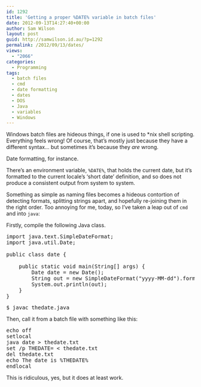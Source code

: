 ```yaml
---
id: 1292
title: 'Getting a proper %DATE% variable in batch files'
date: 2012-09-13T14:27:40+00:00
author: Sam Wilson
layout: post
guid: http://samwilson.id.au/?p=1292
permalink: /2012/09/13/dates/
views:
  - "2066"
categories:
  - Programming
tags:
  - batch files
  - cmd
  - date formatting
  - dates
  - DOS
  - Java
  - variables
  - Windows
---
```

Windows batch files are hideous things, if one is used to *nix shell scripting. Everything feels wrong! Of course, that’s mostly just because they have a different syntax… but sometimes it’s because they _are_ wrong.

Date formatting, for instance.

There’s an environment variable, `%DATE%`, that holds the current date, but it’s formatted to the current locale’s ‘short date’ definition, and so does not produce a consistent output from system to system.

Something as simple as naming files becomes a hideous contortion of detecting formats, splitting strings apart, and hopefully re-joining them in the right order. Too annoying for me, today, so I’ve taken a leap out of `cmd` and into `java`:

Firstly, compile the following Java class.

<pre lang="java" line="1">import java.text.SimpleDateFormat;
import java.util.Date;

public class date {

    public static void main(String[] args) {
        Date date = new Date();
        String out = new SimpleDateFormat("yyyy-MM-dd").format(date);
        System.out.println(out);
    }
}
</pre>

<pre lang="bash">$ javac thedate.java
</pre>

Then, call it from a batch file with something like this:

<pre lang="dos" line="1">echo off
setlocal
java date > thedate.txt
set /p THEDATE= &lt; thedate.txt
del thedate.txt
echo The date is %THEDATE%
endlocal
</pre>

This is ridiculous, yes, but it does at least work.